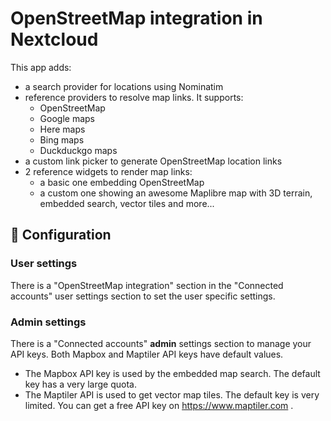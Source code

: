 # OpenStreetMap integration in Nextcloud

This app adds:
* a search provider for locations using Nominatim
* reference providers to resolve map links. It supports:
    * OpenStreetMap
    * Google maps
    * Here maps
    * Bing maps
    * Duckduckgo maps
* a custom link picker to generate OpenStreetMap location links
* 2 reference widgets to render map links:
    * a basic one embedding OpenStreetMap
    * a custom one showing an awesome Maplibre map with 3D terrain, embedded search, vector tiles and more...

## 🔧 Configuration

### User settings

There is a "OpenStreetMap integration" section in the "Connected accounts" user settings section to
set the user specific settings.

### Admin settings

There is a "Connected accounts" **admin** settings section to manage your API keys.
Both Mapbox and Maptiler API keys have default values.
* The Mapbox API key is used by the embedded map search. The default key has a very large quota.
* The Maptiler API is used to get vector map tiles.
  The default key is very limited. You can get a free API key on https://www.maptiler.com .
